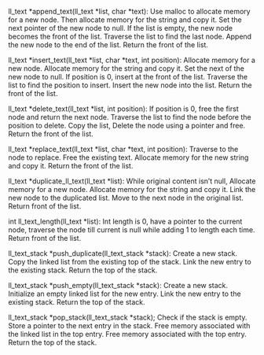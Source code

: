 ll_text *append_text(ll_text *list, char *text): 
Use malloc to allocate memory for a new node. Then allocate memory for the string and copy it. Set the next pointer of the new node to null. If the list is empty, the new node becomes the front of the list. Traverse the list to find the last node. Append the new node to the end of the list. Return the front of the list.

ll_text *insert_text(ll_text *list, char *text, int position): Allocate memory for a new node. Allocate memory for the string and copy it. Set the next of the new node to null. If position is 0, insert at the front of the list. Traverse the list to find the position to insert. Insert the new node into the list. Return the front of the list.

ll_text *delete_text(ll_text *list, int position):
If position is 0, free the first node and return the next node. Traverse the list to find the node before the position to delete. Copy the list, Delete the node using a pointer and free. Return the front of the list.

ll_text *replace_text(ll_text *list, char *text, int position):
Traverse to the node to replace. Free the existing text. Allocate memory for the new string and copy it. Return the front of the list.

ll_text *duplicate_ll_text(ll_text *list):
While original content isn’t null, Allocate memory for a new node. Allocate memory for the string and copy it. Link the new node to the duplicated list. Move to the next node in the original list. Return front of the list.

int ll_text_length(ll_text *list):
Int length is 0, have a pointer to the current node, traverse the node till current is null while adding 1 to length each time. Return front of the list.

ll_text_stack *push_duplicate(ll_text_stack *stack):
Create a new stack. Copy the linked list from the existing top of the stack. Link the new entry to the existing stack. Return the top of the stack.

ll_text_stack *push_empty(ll_text_stack *stack):
Create a new stack. Initialize an empty linked list for the new entry. Link the new entry to the existing stack. Return the top of the stack. 

ll_text_stack *pop_stack(ll_text_stack *stack);
Check if the stack is empty. Store a pointer to the next entry in the stack. Free memory associated with the linked list in the top entry. Free memory associated with the top entry. Return the top of the stack.










